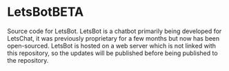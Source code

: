 # LetsBotBETA
Source code for LetsBot.
LetsBot is a chatbot primarily being developed for LetsChat, it was previously proprietary for a few months but now has been open-sourced. LetsBot is hosted on a web server which is not linked with this repository, so the updates will be published before being published to the repository.
